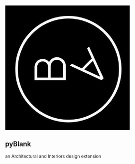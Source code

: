 ![blank logo](https://raw.githubusercontent.com/BlankArchitects/pyBlank/main/docs/static/blank.jpg)
## pyBlank 
an Architectural and Interiors design extension
